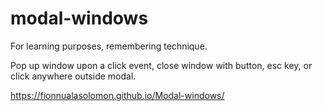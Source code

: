 # modal-windows
For learning purposes, remembering technique.

Pop up window upon a click event, close window with button, esc key, or click anywhere outside modal.

https://fionnualasolomon.github.io/Modal-windows/
